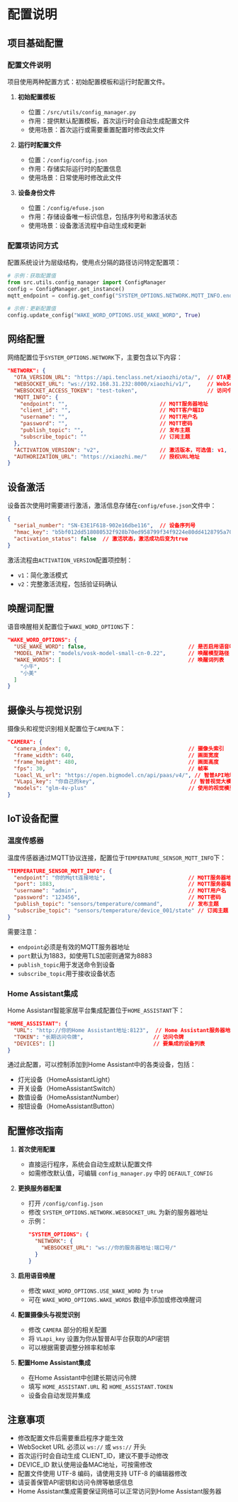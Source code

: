 # 配置说明

## 项目基础配置

### 配置文件说明
项目使用两种配置方式：初始配置模板和运行时配置文件。

1. **初始配置模板**
   - 位置：`/src/utils/config_manager.py`
   - 作用：提供默认配置模板，首次运行时会自动生成配置文件
   - 使用场景：首次运行或需要重置配置时修改此文件

2. **运行时配置文件**
   - 位置：`/config/config.json`
   - 作用：存储实际运行时的配置信息
   - 使用场景：日常使用时修改此文件

3. **设备身份文件**
   - 位置：`/config/efuse.json`
   - 作用：存储设备唯一标识信息，包括序列号和激活状态
   - 使用场景：设备激活流程中自动生成和更新

### 配置项访问方式
配置系统设计为层级结构，使用点分隔的路径访问特定配置项：

```python
# 示例：获取配置值
from src.utils.config_manager import ConfigManager
config = ConfigManager.get_instance()
mqtt_endpoint = config.get_config("SYSTEM_OPTIONS.NETWORK.MQTT_INFO.endpoint")

# 示例：更新配置值
config.update_config("WAKE_WORD_OPTIONS.USE_WAKE_WORD", True)
```

## 网络配置

网络配置位于`SYSTEM_OPTIONS.NETWORK`下，主要包含以下内容：

```json
"NETWORK": {
  "OTA_VERSION_URL": "https://api.tenclass.net/xiaozhi/ota/",  // OTA更新地址
  "WEBSOCKET_URL": "ws://192.168.31.232:8000/xiaozhi/v1/",     // WebSocket服务器地址
  "WEBSOCKET_ACCESS_TOKEN": "test-token",                      // 访问令牌
  "MQTT_INFO": {
    "endpoint": "",                             // MQTT服务器地址
    "client_id": "",                            // MQTT客户端ID
    "username": "",                             // MQTT用户名
    "password": "",                             // MQTT密码
    "publish_topic": "",                        // 发布主题
    "subscribe_topic": ""                       // 订阅主题
  },
  "ACTIVATION_VERSION": "v2",                   // 激活版本，可选值: v1, v2
  "AUTHORIZATION_URL": "https://xiaozhi.me/"    // 授权URL地址
}
```

## 设备激活

设备首次使用时需要进行激活，激活信息存储在`config/efuse.json`文件中：

```json
{
  "serial_number": "SN-E3E1F618-902e16dbe116",  // 设备序列号
  "hmac_key": "b5bf012dd518080532f928b70ed958799f34f9224e80dd4128795a70a5baca24",  // 密钥
  "activation_status": false  // 激活状态，激活成功后变为true
}
```

激活流程由`ACTIVATION_VERSION`配置项控制：
- `v1`：简化激活模式
- `v2`：完整激活流程，包括验证码确认

## 唤醒词配置

语音唤醒相关配置位于`WAKE_WORD_OPTIONS`下：

```json
"WAKE_WORD_OPTIONS": {
  "USE_WAKE_WORD": false,                                // 是否启用语音唤醒
  "MODEL_PATH": "models/vosk-model-small-cn-0.22",       // 唤醒模型路径
  "WAKE_WORDS": [                                        // 唤醒词列表
    "小牛",
    "小美"
  ]
}
```

## 摄像头与视觉识别

摄像头和视觉识别相关配置位于`CAMERA`下：

```json
"CAMERA": {
  "camera_index": 0,                                     // 摄像头索引
  "frame_width": 640,                                    // 画面宽度
  "frame_height": 480,                                   // 画面高度
  "fps": 30,                                             // 帧率
  "Loacl_VL_url": "https://open.bigmodel.cn/api/paas/v4/", // 智普API地址
  "VLapi_key": "你自己的key",                              // 智普视觉大模型API密钥
  "models": "glm-4v-plus"                                // 使用的视觉模型
}
```

## IoT设备配置

### 温度传感器

温度传感器通过MQTT协议连接，配置位于`TEMPERATURE_SENSOR_MQTT_INFO`下：

```json
"TEMPERATURE_SENSOR_MQTT_INFO": {
  "endpoint": "你的Mqtt连接地址",                          // MQTT服务器地址
  "port": 1883,                                          // MQTT服务器端口
  "username": "admin",                                   // MQTT用户名
  "password": "123456",                                  // MQTT密码
  "publish_topic": "sensors/temperature/command",        // 发布主题
  "subscribe_topic": "sensors/temperature/device_001/state" // 订阅主题
}
```

需要注意：
- `endpoint`必须是有效的MQTT服务器地址
- `port`默认为1883，如使用TLS加密则通常为8883
- `publish_topic`用于发送命令到设备
- `subscribe_topic`用于接收设备状态

### Home Assistant集成

Home Assistant智能家居平台集成配置位于`HOME_ASSISTANT`下：

```json
"HOME_ASSISTANT": {
  "URL": "http://你的Home Assistant地址:8123",  // Home Assistant服务器地址
  "TOKEN": "长期访问令牌",                      // 访问令牌
  "DEVICES": []                               // 要集成的设备列表
}
```

通过此配置，可以控制添加到Home Assistant中的各类设备，包括：
- 灯光设备（HomeAssistantLight）
- 开关设备（HomeAssistantSwitch）
- 数值设备（HomeAssistantNumber）
- 按钮设备（HomeAssistantButton）

## 配置修改指南

1. **首次使用配置**
   - 直接运行程序，系统会自动生成默认配置文件
   - 如需修改默认值，可编辑 `config_manager.py` 中的 `DEFAULT_CONFIG`

2. **更换服务器配置**
   - 打开 `/config/config.json`
   - 修改 `SYSTEM_OPTIONS.NETWORK.WEBSOCKET_URL` 为新的服务器地址
   - 示例：
     ```json
     "SYSTEM_OPTIONS": {
       "NETWORK": {
         "WEBSOCKET_URL": "ws://你的服务器地址:端口号/"
       }
     }
     ```
   
3. **启用语音唤醒**
   - 修改 `WAKE_WORD_OPTIONS.USE_WAKE_WORD` 为 `true`
   - 可在 `WAKE_WORD_OPTIONS.WAKE_WORDS` 数组中添加或修改唤醒词

4. **配置摄像头与视觉识别**
   - 修改 `CAMERA` 部分的相关配置
   - 将 `VLapi_key` 设置为你从智普AI平台获取的API密钥
   - 可以根据需要调整分辨率和帧率

5. **配置Home Assistant集成**
   - 在Home Assistant中创建长期访问令牌
   - 填写 `HOME_ASSISTANT.URL` 和 `HOME_ASSISTANT.TOKEN`
   - 设备会自动发现并集成

## 注意事项
- 修改配置文件后需要重启程序才能生效
- WebSocket URL 必须以 `ws://` 或 `wss://` 开头
- 首次运行时会自动生成 CLIENT_ID，建议不要手动修改
- DEVICE_ID 默认使用设备MAC地址，可按需修改
- 配置文件使用 UTF-8 编码，请使用支持 UTF-8 的编辑器修改
- 请妥善保管API密钥和访问令牌等敏感信息
- Home Assistant集成需要保证网络可以正常访问到Home Assistant服务器
